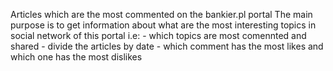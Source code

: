 Articles which are the most commented on the bankier.pl portal
The main purpose is to get information about what are the most interesting topics in social network of this portal i.e:
    - which topics are most comennted and shared
    - divide the articles by date
    - which comment has the most likes and which one has the most dislikes
